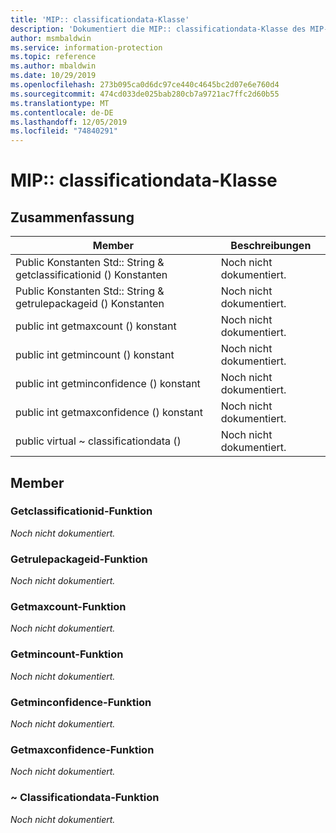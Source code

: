 ```yaml
---
title: 'MIP:: classificationdata-Klasse'
description: 'Dokumentiert die MIP:: classificationdata-Klasse des MIP-SDKs (Microsoft Information Protection).'
author: msmbaldwin
ms.service: information-protection
ms.topic: reference
ms.author: mbaldwin
ms.date: 10/29/2019
ms.openlocfilehash: 273b095ca0d6dc97ce440c4645bc2d07e6e760d4
ms.sourcegitcommit: 474cd033de025bab280cb7a9721ac7ffc2d60b55
ms.translationtype: MT
ms.contentlocale: de-DE
ms.lasthandoff: 12/05/2019
ms.locfileid: "74840291"
---
```

# <a name="class-mipclassificationdata"></a>MIP:: classificationdata-Klasse 
  
## <a name="summary"></a>Zusammenfassung
 Member                        | Beschreibungen                                
--------------------------------|---------------------------------------------
Public Konstanten Std:: String & getclassificationid () Konstanten  | Noch nicht dokumentiert.
Public Konstanten Std:: String & getrulepackageid () Konstanten  | Noch nicht dokumentiert.
public int getmaxcount () konstant  | Noch nicht dokumentiert.
public int getmincount () konstant  | Noch nicht dokumentiert.
public int getminconfidence () konstant  | Noch nicht dokumentiert.
public int getmaxconfidence () konstant  | Noch nicht dokumentiert.
public virtual ~ classificationdata ()  | Noch nicht dokumentiert.
  
## <a name="members"></a>Member
  
### <a name="getclassificationid-function"></a>Getclassificationid-Funktion
_Noch nicht dokumentiert._

  
### <a name="getrulepackageid-function"></a>Getrulepackageid-Funktion
_Noch nicht dokumentiert._

  
### <a name="getmaxcount-function"></a>Getmaxcount-Funktion
_Noch nicht dokumentiert._

  
### <a name="getmincount-function"></a>Getmincount-Funktion
_Noch nicht dokumentiert._

  
### <a name="getminconfidence-function"></a>Getminconfidence-Funktion
_Noch nicht dokumentiert._

  
### <a name="getmaxconfidence-function"></a>Getmaxconfidence-Funktion
_Noch nicht dokumentiert._

  
### <a name="classificationdata-function"></a>~ Classificationdata-Funktion
_Noch nicht dokumentiert._
